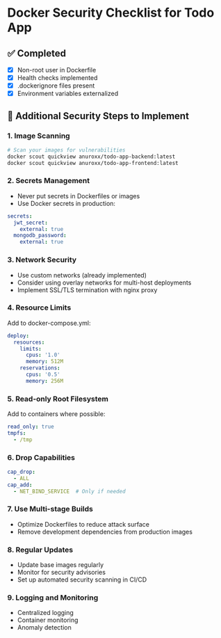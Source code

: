 # Docker Security Checklist for Todo App

## ✅ Completed
- [x] Non-root user in Dockerfile
- [x] Health checks implemented
- [x] .dockerignore files present
- [x] Environment variables externalized

## 🔧 Additional Security Steps to Implement

### 1. Image Scanning
```bash
# Scan your images for vulnerabilities
docker scout quickview anuroxx/todo-app-backend:latest
docker scout quickview anuroxx/todo-app-frontend:latest
```

### 2. Secrets Management
- Never put secrets in Dockerfiles or images
- Use Docker secrets in production:
```yaml
secrets:
  jwt_secret:
    external: true
  mongodb_password:
    external: true
```

### 3. Network Security
- Use custom networks (already implemented)
- Consider using overlay networks for multi-host deployments
- Implement SSL/TLS termination with nginx proxy

### 4. Resource Limits
Add to docker-compose.yml:
```yaml
deploy:
  resources:
    limits:
      cpus: '1.0'
      memory: 512M
    reservations:
      cpus: '0.5'
      memory: 256M
```

### 5. Read-only Root Filesystem
Add to containers where possible:
```yaml
read_only: true
tmpfs:
  - /tmp
```

### 6. Drop Capabilities
```yaml
cap_drop:
  - ALL
cap_add:
  - NET_BIND_SERVICE  # Only if needed
```

### 7. Use Multi-stage Builds
- Optimize Dockerfiles to reduce attack surface
- Remove development dependencies from production images

### 8. Regular Updates
- Update base images regularly
- Monitor for security advisories
- Set up automated security scanning in CI/CD

### 9. Logging and Monitoring
- Centralized logging
- Container monitoring
- Anomaly detection